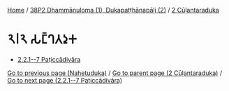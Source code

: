 
[Home](/) / [38P2 Dhammānuloma (1), Dukapaṭṭhānapāḷi (2)](...md) / [2 Cūḷantaraduka](../38P2/2.md)

# 𑁨𑁇𑁨 𑀲𑀗𑁆𑀔𑀢𑀤𑀼𑀓

* [2.2.1--7 Paṭiccādivāra](2.2/2.2.1--7.md)

[Go to previous page (Nahetuduka)](2.1/2.1.7/2.1.7.4/Nahetuduka.md) / [Go to parent page (2 Cūḷantaraduka)](../38P2/2.md) / [Go to next page (2.2.1--7 Paṭiccādivāra)](2.2/2.2.1--7.md)


